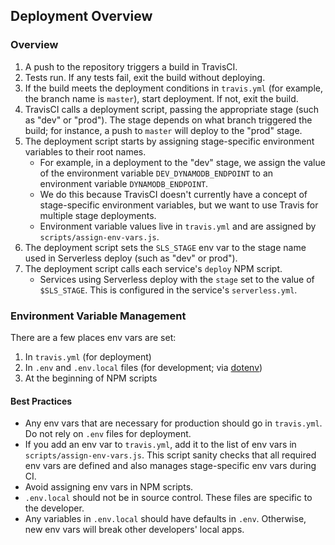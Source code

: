 ## Deployment Overview
### Overview
1. A push to the repository triggers a build in TravisCI.
2. Tests run. If any tests fail, exit the build without deploying.
3. If the build meets the deployment conditions in `travis.yml` (for example, the branch name is `master`), start deployment. If not, exit the build.
4. TravisCI calls a deployment script, passing the appropriate stage (such as "dev" or "prod"). The stage depends on what branch triggered the build; for instance, a push to `master` will deploy to the "prod" stage.
5. The deployment script starts by assigning stage-specific environment variables to their root names.
    * For example, in a deployment to the "dev" stage, we assign the value of the environment variable `DEV_DYNAMODB_ENDPOINT` to an environment variable `DYNAMODB_ENDPOINT`.
    * We do this because TravisCI doesn't currently have a concept of stage-specific environment variables, but we want to use Travis for multiple stage deployments.
    * Environment variable values live in `travis.yml` and are assigned by `scripts/assign-env-vars.js`.
6. The deployment script sets the `SLS_STAGE` env var to the stage name used in Serverless deploy (such as "dev" or prod").
7. The deployment script calls each service's `deploy` NPM script.
    * Services using Serverless deploy with the `stage` set to the value of `$SLS_STAGE`. This is configured in the service's `serverless.yml`.
    
### Environment Variable Management
There are a few places env vars are set:
1. In `travis.yml` (for deployment)
2. In `.env` and `.env.local` files (for development; via [dotenv](https://www.npmjs.com/package/dotenv-extended))
3. At the beginning of NPM scripts

#### Best Practices
* Any env vars that are necessary for production should go in `travis.yml`. Do not rely on `.env` files for deployment.
* If you add an env var to `travis.yml`, add it to the list of env vars in `scripts/assign-env-vars.js`. This script sanity checks that all required env vars are defined and also manages stage-specific env vars during CI.
* Avoid assigning env vars in NPM scripts.
* `.env.local` should not be in source control. These files are specific to the developer.
* Any variables in `.env.local` should have defaults in `.env`. Otherwise, new env vars will break other developers' local apps.
